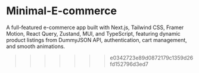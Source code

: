 # Minimal-E-commerce
A full-featured e-commerce app built with Next.js, Tailwind CSS, Framer Motion, React Query, Zustand, MUI, and TypeScript, featuring dynamic product listings from DummyJSON API, authentication, cart management, and smooth animations.
>>>>>>> e0342723e89d0872179c1359d26fd152796d3ed7
